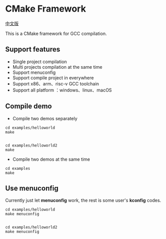# CMake Framework

[中文版](README_zh.md)

This is a CMake framework for GCC compilation.

## Support features

- Single project compilation
- Multi projects compilation at the same time
- Support menuconfig
- Support compile project in everywhere
- Support x86、arm、risc-v GCC toolchain
- Support all platform ：windows、linux、macOS

## Compile demo

- Compile two demos separately

```
cd examples/helloworld
make


cd examples/helloworld2
make
```

- Compile two demos at the same time

```
cd examples
make
```

## Use menuconfig

Currently just let **menuconfig** work, the rest is some user's **kconfig**  codes.

```
cd examples/helloworld
make menuconfig


cd examples/helloworld2
make menuconfig
```